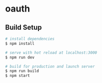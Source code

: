 # oauth
## Build Setup

``` bash
# install dependencies
$ npm install

# serve with hot reload at localhost:3000
$ npm run dev

# build for production and launch server
$ npm run build
$ npm start
